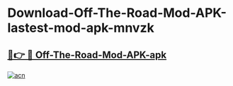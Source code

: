 # Download-Off-The-Road-Mod-APK-lastest-mod-apk-mnvzk

<h2><a href="https://apkcomod.com?title=Off-The-Road-Mod-APK">🔗👉 🔴 Off-The-Road-Mod-APK-apk </a></h2>

[![acn](https://github.com/user-attachments/assets/0f9c940e-d8b0-45ae-aac7-cd30a18b3e1c)](https://apkcomod.com?title=Off-The-Road-Mod-APK)
